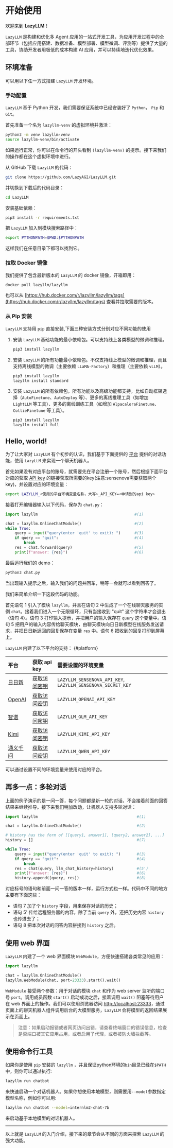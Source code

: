 # 开始使用

欢迎来到 **LazyLLM**！

`LazyLLM` 是构建和优化多 Agent 应用的一站式开发工具，为应用开发过程中的全部环节（包括应用搭建、数据准备、模型部署、模型微调、评测等）提供了大量的工具，协助开发者用极低的成本构建 AI 应用，并可以持续地迭代优化效果。

## 环境准备

可以用以下任一方式搭建 `LazyLLM` 开发环境。

### 手动配置

`LazyLLM` 基于 Python 开发，我们需要保证系统中已经安装好了 `Python`， `Pip` 和 `Git`。

首先准备一个名为 `lazyllm-venv` 的虚拟环境并激活：

```bash
python3 -m venv lazyllm-venv
source lazyllm-venv/bin/activate
```

如果运行正常，你可以在命令行的开头看到 `(lazyllm-venv)` 的提示。接下来我们的操作都在这个虚拟环境中进行。

从 GitHub 下载 `LazyLLM` 的代码：

```bash
git clone https://github.com/LazyAGI/LazyLLM.git
```

并切换到下载后的代码目录：

```bash
cd LazyLLM
```

安装基础依赖：

```bash
pip3 install -r requirements.txt
```

把 `LazyLLM` 加入到模块搜索路径中：

```bash
export PYTHONPATH=$PWD:$PYTHONPATH
```

这样我们在任意目录下都可以找到它。

### 拉取 Docker 镜像

我们提供了包含最新版本的 `LazyLLM` 的 docker 镜像，开箱即用：

```bash
docker pull lazyllm/lazyllm
```

也可以从 [https://hub.docker.com/r/lazyllm/lazyllm/tags](https://hub.docker.com/r/lazyllm/lazyllm/tags) 查看并拉取需要的版本。

### 从 Pip 安装

`LazyLLM` 支持用 `pip` 直接安装,下面三种安装方式分别对应不同功能的使用

1. 安装 `LazyLLM` 基础功能的最小依赖包。可以支持线上各类模型的微调和推理。

    ```bash
    pip3 install lazyllm
    ```

2. 安装 `LazyLLM` 的所有功能最小依赖包。不仅支持线上模型的微调和推理，而且支持离线模型的微调（主要依赖 `LLaMA-Factory`）和推理（主要依赖 `vLLM`）。

    ```bash
    pip3 install lazyllm
    lazyllm install standard
    ```

3. 安装 `LazyLLM` 的所有依赖包，所有功能以及高级功能都支持，比如自动框架选择（`AutoFinetune`、`AutoDeploy` 等）、更多的离线推理工具（如增加 `LightLLM` 等工具）、更多的离线训练工具（如增加 `AlpacaloraFinetune`、`CollieFinetune` 等工具）。

    ```bash
    pip3 install lazyllm
    lazyllm install full
    ```

## Hello, world!

为了让大家对 `LazyLLM` 有个初步的认识，我们基于下面提供的 [平台](#platform) 提供的对话功能，使用 `LazyLLM` 来实现一个聊天机器人。

首先如果没有对应平台的账号，就需要先在平台注册一个账号，然后根据下面平台对应的获取 [API key](#platform) 的链接获取所需要的key(注意:sensenova需要获取两个key)，并设置对应的环境变量：

```bash
export LAZYLLM_<使用的平台环境变量名称，大写>_API_KEY=<申请到的api key>
```

接着打开编辑器输入以下代码，保存为 `chat.py`：

```python
import lazyllm                                          #(1)

chat = lazyllm.OnlineChatModule()                       #(2)
while True:
    query = input("query(enter 'quit' to exit): ")      #(3)
    if query == "quit":                                 #(4)
        break
    res = chat.forward(query)                           #(5)
    print(f"answer: {res}")                             #(6)
```

最后运行我们的 demo：

```bash
python3 chat.py
```

当出现输入提示之后，输入我们的问题并回车，稍等一会就可以看到回答了。

我们来简单介绍一下这段代码的功能。

首先语句 1 引入了模块 `lazyllm`，并且在语句 2 中生成了一个在线聊天服务的实例 `chat`。接着我们进入一个无限循环，只有当接收到 "quit" 这个字符串才会退出（语句 4）。语句 3 打印输入提示，并把用户的输入保存在 `query` 这个变量中。语句 5 把用户的输入内容传给聊天模块，由聊天模块向日日新模型在线服务发送请求，并把日日新返回的回复保存在变量 `res` 中。语句 6 把收到的回复打印到屏幕上。

`LazyLLM` 内建了以下平台的支持：
[](){#platform}

| 平台     | 获取 api key                         | 需要设置的环境变量                                           |
| :------- | :----------------------------------- | :----------------------------------------------------------- |
| [日日新](https://platform.sensenova.cn/)   | [获取访问密钥](https://platform.sensenova.cn/doc?path=/platform/helpdoc/help.md)       | `LAZYLLM_SENSENOVA_API_KEY`,  `LAZYLLM_SENSENOVA_SECRET_KEY` |
| [OpenAI](https://openai.com/index/openai-api/)   | [获取访问密钥](https://platform.openai.com/api-keys) | `LAZYLLM_OPENAI_API_KEY`                                     |
| [智谱](https://open.bigmodel.cn/)     | [获取访问密钥](https://open.bigmodel.cn/usercenter/apikeys)            | `LAZYLLM_GLM_API_KEY`                                        |
| [Kimi](https://platform.moonshot.cn/)     | [获取访问密钥](https://platform.moonshot.cn/console/api-keys)        | `LAZYLLM_KIMI_API_KEY`                                       |
| [通义千问](https://help.aliyun.com/zh/dashscope/developer-reference/use-qwen-by-api) | [获取访问密钥](https://help.aliyun.com/zh/dashscope/developer-reference/acquisition-and-configuration-of-api-key)     | `LAZYLLM_QWEN_API_KEY`                                       |

可以通过设置不同的环境变量来使用对应的平台。

## 再多一点：多轮对话

上面的例子演示的是一问一答，每个问题都是新一轮的对话，不会接着前面的回答结果来继续推导。接下来我们稍加改动，让机器人支持多轮对话：

```python
import lazyllm                                           #(1)

chat = lazyllm.OnlineChatModule()                        #(2)

# history has the form of [[query1, answer1], [query2, answer2], ...]
history = []                                             #(7)

while True:
    query = input("query(enter 'quit' to exit): ")       #(3)
    if query == "quit":                                  #(4)
        break
    res = chat(query, llm_chat_history=history)          #(5')
    print(f"answer: {res}")                              #(6)
    history.append([query, res])                         #(8)
```

对应标号的语句和前面一问一答的版本一样，运行方式也一样。代码中不同的地方主要有下面这些：

* 语句 7 加了个 `history` 字段，用来保存对话的历史；
* 语句 5' 传给远程服务器的内容，除了当前 `query` 外，还把历史内容 `history` 也传进去了；
* 语句 8 把本次对话的问答内容拼接到 `history` 之后。

## 使用 web 界面

`LazyLLM` 内建了一个 web 界面模块 `WebModule`，方便快速搭建各类常见的应用：

```python
import lazyllm

chat = lazyllm.OnlineChatModule()
lazyllm.WebModule(chat, port=23333).start().wait()
```

`WebModule` 接受两个参数：用于对话的模块 `chat` 和作为 web server 监听的端口号 `port`。调用成员函数 `start()` 启动成功之后，接着调用 `wait()` 阻塞等待用户在 web 界面上的操作。我们可以使用浏览器访问 [http://localhost:23333](http://localhost:23333)，通过页面上的聊天机器人组件调用后台的大模型服务，`LazyLLM` 会将模型的返回结果展示在页面上。

> 注意：如果启动报错或者网页访问出错，请查看终端窗口的错误信息，检查是否端口被其它应用占用，或者启用了代理，或者被防火墙拦截等。

## 使用命令行工具

如果你是使用 `pip` 安装的 `lazyllm` ，并且保证python环境的`bin`目录已经在`$PATH`中，则你可以通过执行:

```bash
lazyllm run chatbot
```

来快速启动一个对话机器人。如果你想使用本地模型，则需要用`--model`参数指定模型名称，例如你可以用:

```bash
lazyllm run chatbot --model=internlm2-chat-7b
```

来启动基于本地模型的对话机器人。

-----

以上就是 `LazyLLM` 的入门介绍，接下来的章节会从不同的方面来探索 `LazyLLM` 的强大功能。
